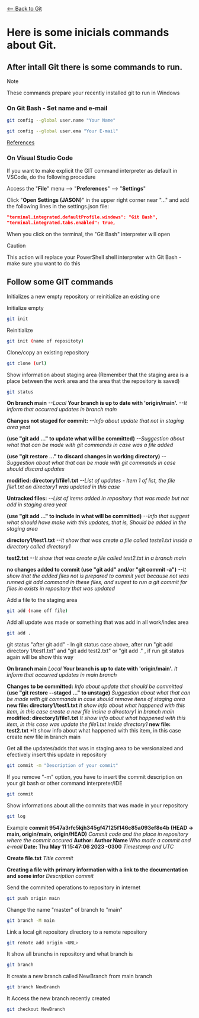 [<-- Back to Git](https://github.com/mtemporim/Git-And-Github/tree/main/Git)


# Here is some inicials commands about Git.

## After intall Git there is some commands to run.  

>[!NOTE]
>
>These commands prepare your recently installed git to run in Windows


### On Git Bash - Set name and e-mail 

```bash
git config --global user.name "Your Name"
```
```bash
git config --global user.ema "Your E-mail"
```
[References](https://docs.github.com/en/get-started/getting-started-with-git/setting-your-username-in-git)


### On Visual Studio Code

If you want to make explicit the GIT command interpreter as default in VSCode, do the following procedure

Access the "**File**" menu 
--> "**Preferences**" 
--> "**Settings**"

Click "**Open Settings (JASON)**" in the upper right corner near "..." and add the following lines in the settings.json file:

```json
"terminal.integrated.defaultProfile.windows": "Git Bash",
"terminal.integrated.tabs.enabled": true,
```

When you click on the terminal, the "Git Bash" interpreter will open

>[!CAUTION]
>
>This action will replace your PowerShell shell interpreter with Git Bash - make sure you want to do this


## Follow some GIT commands 

Initializes a new empty repository or reinitialize an existing one

Initialize empty
```bash
git init 
```
Reinitialize
```bash
git init (name of repositoty) 
```

Clone/copy an existing repository
```bash
git clone (url)
```

Show information about staging area (Remember that the staging area is a place between the work area and the area that the repository is saved)
```bash
git status 
```
**On branch main**     *--Local* 
**Your branch is up to date with 'origin/main'.**     *--It inform that occurred updates in branch main*

**Changes not staged for commit:**     *--Info about update that not in staging area yeat*

**(use "git add <file>..." to update what will be committed)**     *--Suggestion about what that can be made with git commands in case was a file added* 

**(use "git restore <file>..." to discard changes in working directory)**     *--Suggestion about what that can be made with git commands in case should discard updates* 

**modified:   directory1/file1.txt**     *--List of updates - Item 1 of list, the file file1.txt on directory1 was updated in this case* 

**Untracked files:**     *--List of items added in repository that was made but not add in staging area yeat* 

**(use "git add <file>..." to include in what will be committed)**     *--Info that suggest what should have make with this updates, that is, Should be added in the staging area* 

**directory1/test1.txt**     *--It show that was create a file called teste1.txt inside a directory called directory1* 

**test2.txt**     *--It show that was create a file called test2.txt in a branch main* 

**no changes added to commit (use "git add" and/or "git commit -a")**     *--It show that the added files not is prepared to commit yeat because not was runned git add command in these files, and sugest to run a git commit for files in exists in repository that was updated* 


Add a file to the staging area
```bash
git add (name off file)
```
Add all update was made or something that was add in all work/index area 
```bash
git add .
```

git status "after git add" - In git status case above, after run "git add directory 1/test1.txt" and "git add test2.txt" or "git add ." , if run git status again will be show this way

**On branch main**
*Local* 
**Your branch is up to date with 'origin/main'.**
*It inform that occurred updates in main branch* 

**Changes to be committed:**
*Info about update that should be committed*
  **(use "git restore --staged <file>..." to unstage)**
  *Suggestion about what that can be made with git commands in case should remove itens of staging area*
        **new file:   directory1/test1.txt**
        *It show info about what happened with this item, in this case create a new file insine a directory1 in branch main*
        **modified:   directory1/file1.txt**
        *It show info about what happened with this item, in this case was update the file1.txt inside directory1*
        **new file:   test2.txt**
        *It show info about what happened with this item, in this case create new file in branch main


Get all the updates/adds that was in staging area to be versionaized and efectively insert this update in repository
```bash
git commit -m "Description of your commit"
```
If you remove "-m" option, you have to insert the commit description on your git bash or other command interpreter/IDE 
```bash
git commit
```

Show informations about all the commits that was made in your repository 
```bash
git log
```
Example
**commit 9547a3rfc5kjh345gf47125f146c85a093ef8e4b (HEAD -> main, origin/main, origin/HEAD)**
*Commit code and the place in repository where the commit occured*
**Author: Author Name  <e-mail Author>**
*Who made a commit and e-mail*
**Date:   Thu May 11 15:47:06 2023 -0300**
*Timestamp and UTC*

   **Create file.txt**
   *Title commit*

   **Creating a file with primary information with a link to the documentation and some infor** 
   *Description commit* 

Send the commited operations to repository in internet 
```bash
git push origin main
```
Change the name "master" of branch to "main" 
```bash
git branch -M main
```
Link a local git repository directory to a remote repository
```bash
git remote add origim <URL>
```
It show all branchs in repository and what branch is 
```bash
git branch
```
It create a new branch called NewBranch from main branch 
```bash
git branch NewBranch
```

It Access the new branch recently created 
```bash
git checkout NewBranch
```
